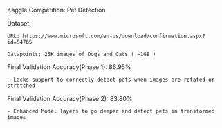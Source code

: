 
Kaggle Competition: Pet Detection 


  Dataset:
    
    URL: https://www.microsoft.com/en-us/download/confirmation.aspx?id=54765
    
    Datapoints: 25K images of Dogs and Cats ( ~1GB )
    

 Final Validation Accuracy(Phase 1): 86.95%
 
    - Lacks support to correctly detect pets when images are rotated or stretched

 
  Final Validation Accuracy(Phase 2): 83.80%
  
    - Enhanced Model layers to go deeper and detect pets in transformed images
